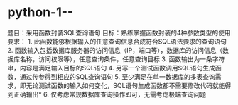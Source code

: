 # python-1--
题目：采用函数封装SQL查询语句 目标：熟练掌握函数封装的4种参数类型的使用 要求： 1. 此函数能够根据输入的任意查询信息合成符合SQL语法要求的查询语句 2. 函数输入包括数据库服务器的访问信息（IP，端口等），数据库的访问信息（数据库名称，访问权限等），任意查询条件，任意查询目标 3. 函数输出为一条字符串，内容是满足输入目标的SQL语句 4. 另写一个测试函数调用SQL语句生成函数，通过传参得到相应的SQL查询语句 5. 至少满足在单一数据库的多表查询需求，即无论测试函数的输入如何变化，SQL语句生成函数都不需要修改代码就能得到正确输出* 6. 仅考虑常规数据库查询操作即可，无需考虑极端查询问题
